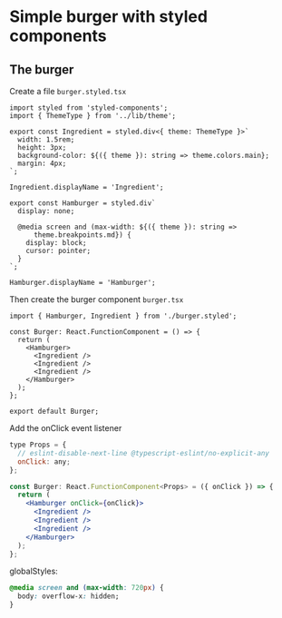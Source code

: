 # Simple burger with styled components

## The burger

Create a file `burger.styled.tsx`

```tsx
import styled from 'styled-components';
import { ThemeType } from '../lib/theme';

export const Ingredient = styled.div<{ theme: ThemeType }>`
  width: 1.5rem;
  height: 3px;
  background-color: ${({ theme }): string => theme.colors.main};
  margin: 4px;
`;

Ingredient.displayName = 'Ingredient';

export const Hamburger = styled.div`
  display: none;

  @media screen and (max-width: ${({ theme }): string =>
      theme.breakpoints.md}) {
    display: block;
    cursor: pointer;
  }
`;

Hamburger.displayName = 'Hamburger';

```

Then create the burger component `burger.tsx`

```tsx
import { Hamburger, Ingredient } from './burger.styled';

const Burger: React.FunctionComponent = () => {
  return (
    <Hamburger>
      <Ingredient />
      <Ingredient />
      <Ingredient />
    </Hamburger>
  );
};

export default Burger;

```

Add the onClick event listener

```jsx
type Props = {
  // eslint-disable-next-line @typescript-eslint/no-explicit-any
  onClick: any;
};

const Burger: React.FunctionComponent<Props> = ({ onClick }) => {
  return (
    <Hamburger onClick={onClick}>
      <Ingredient />
      <Ingredient />
      <Ingredient />
    </Hamburger>
  );
};
```


globalStyles:

```css
@media screen and (max-width: 720px) {
  body: overflow-x: hidden;
}
```